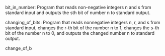 bit_in_number:
Program that reads non-negative integers n and s from standard input and outputs the sth bit of number n to standard output.

changing_of_bits:
Program that reads nonnegative integers n, r, and s from standard input, changes the r-th bit of the number n to 1, changes the s-th bit of the number n to 0, and outputs the changed number n to standard output.

change_of_b
